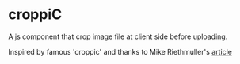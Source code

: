 # croppiC

A js component that crop image file at client side before uploading.

Inspired by famous 'croppic' and thanks to Mike Riethmuller's [article](http://tympanus.net/codrops/2014/10/30/resizing-cropping-images-canvas/)
